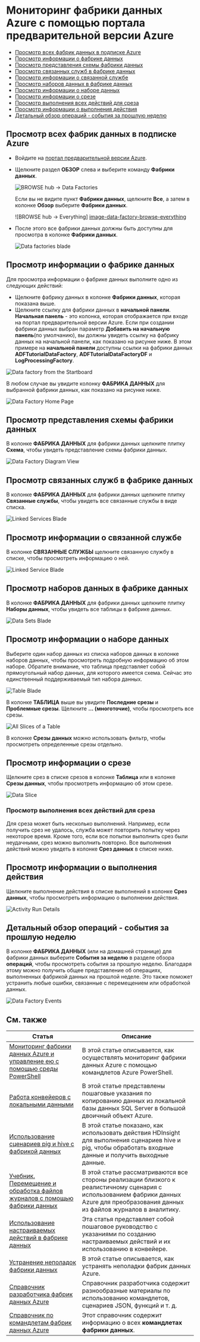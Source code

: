 ﻿<properties title="Monitor and manage Azure Data Factory using Azure Preview Portal" pageTitle="Мониторинг фабрики данных Azure и управление ею с помощью портала предварительной версии Azure" description="Узнайте, как отслеживать и контролировать созданные фабрики данных Azure с помощью портала управления Azure." metaKeywords=""  services="data-factory" solutions=""  documentationCenter="" authors="spelluru" manager="jhubbard" editor="monicar" />

<tags ms.service="data-factory" ms.workload="data-services" ms.tgt_pltfrm="na" ms.devlang="na" ms.topic="article" ms.date="01/01/1900" ms.author="spelluru" />

# Мониторинг фабрики данных Azure с помощью портала предварительной версии Azure

- [Просмотр всех фабрик данных в подписке Azure](#AllDataFactories)
- [Просмотр информации о фабрике данных](#DataFactoryDetails)
- [Просмотр представления схемы фабрики данных](#DataFactoryDiagram)
- [Просмотр связанных служб в фабрике данных](#DataFactoryLinkedServices)
- [Просмотр информации о связанной службе](#DataFactoryLinkedService) 
- [Просмотр наборов данных в фабрике данных](#DataFactoryDatasets)
- [Просмотр информации о наборе данных](#DataFactoryDataset)
- [Просмотр информации о срезе](#DataFactorySlice) 
- [Просмотр выполнения всех действий для среза](#DataFactoryActivtyRuns) 
- [Просмотр информации о выполнения действия](#DataFactoryActivtyRunDetails)
- [Детальный обзор операций - события за прошлую неделю](#EventsInThePastweek)  
   


## <a name="AllDataFactories"></a> Просмотр всех фабрик данных в подписке Azure

- Войдите на [портал предварительной версии Azure][azure-preview-portal].
- Щелкните раздел **ОБЗОР** слева и выберите команду **Фабрики данных**.  

	![BROWSE hub -> Data Factories][image-data-factory-browse-datafactories]

	Если вы не видите пункт **Фабрики данных**, щелкните **Все**, а затем в колонке **Обзор** выберите **Фабрики данных**.

	![BROWSE hub -> Everything] [image-data-factory-browse-everything]

- После этого все фабрики данных должны быть доступны для просмотра в колонке **Фабрики данных**.

	![Data factories blade][image-data-factory-datafactories-blade]

    
## <a name="DataFactoryDetails"></a> Просмотр информации о фабрике данных

Для просмотра информации о фабрике данных выполните одно из следующих действий: 


- Щелкните фабрику данных в колонке **Фабрики данных**, которая показана выше.
- Щелкните ссылку для фабрики данных в **начальной панели**. **Начальная панель** - это колонка, которая отображается при входе на портал предварительной версии Azure. Если при создании фабрики данных выбран параметр **Добавить на начальную панель**(по умолчанию), вы должны увидеть ссылку на фабрику данных на начальной панели, как показано на рисунке ниже. В этом примере на **начальной панели** доступны ссылки на фабрики данных **ADFTutorialDataFactory**, **ADFTutorialDataFactoryDF** и **LogProcessingFactory**.


![Data factory from the Startboard][image-data-factory-datafactory-from-startboard]

В любом случае вы увидите колонку **ФАБРИКА ДАННЫХ** для выбранной фабрики данных, как показано на рисунке ниже. 

 ![Data Factory Home Page][image-data-factory-datafactory-home-page]
 
## <a name="DataFactoryDiagram"></a> Просмотр представления схемы фабрики данных
В колонке **ФАБРИКА ДАННЫХ** для фабрики данных щелкните плитку **Схема**, чтобы увидеть представление схемы фабрики данных. 

![Data Factory Diagram View][image-data-factory-diagram-view]
 

## <a name="DataFactoryLinkedServices"></a> Просмотр связанных служб в фабрике данных
В колонке **ФАБРИКА ДАННЫХ** для фабрики данных щелкните плитку **Связанные службы**, чтобы увидеть все связанные службы в виде списка. 

![Linked Services Blade][image-data-factory-linked-services]

## <a name="DataFactoryLinkedService"></a> Просмотр информации о связанной службе
В колонке **СВЯЗАННЫЕ СЛУЖБЫ** щелкните связанную службу в списке, чтобы просмотреть информацию о ней. 

![Linked Service Blade][image-data-factory-linked-service]

## <a name="DataFactoryDatasets"></a> Просмотр наборов данных в фабрике данных 
В колонке **ФАБРИКА ДАННЫХ** для фабрики данных щелкните плитку **Наборы данных**, чтобы увидеть все таблицы в фабрике данных.

![Data Sets Blade][image-data-factory-datasets] 

## <a name="DataFactoryDataset"></a>  Просмотр информации о наборе данных
Выберите один набор данных из списка наборов данных в колонке наборов данных, чтобы просмотреть подробную информацию об этом наборе. Обратите внимание, что таблица представляет собой прямоугольный набор данных, для которого имеется схема. Сейчас это единственный поддерживаемый тип набора данных. 

![Table Blade][image-data-factory-table]

В колонке **ТАБЛИЦА** выше вы увидите **Последние срезы** и **Проблемные срезы**. Щелкните **... (многоточие)**, чтобы просмотреть все срезы. 

![All Slices of a Table][image-data-factory-all-slices]

В колонке **Срезы данных** можно использовать фильтр, чтобы просмотреть определенные срезы отдельно.


## <a name="DataFactorySlice"></a> Просмотр информации о срезе
Щелкните срез в списке срезов в колонке **Таблица** или в колонке **Срезы данных**, чтобы просмотреть информацию об этом срезе. 

![Data Slice][image-data-factory-dataslice]


### <a name="DataFactoryActivtyRuns"></a> Просмотр выполнения всех действий для среза
Для среза может быть несколько выполнений. Например, если получить срез не удалось, служба может повторить попытку через некоторое время. Кроме того, если все попытки выполнить срез были неудачными, срез можно выполнить повторно. Все выполнения действий можно увидеть в колонке **Срез данных** в списке ниже. 

## <a name="DataFactoryActivtyRunDetails"></a>  Просмотр информации о выполнения действия
Щелкните выполнение действия в списке выполнений в колонке **Срез данных**, чтобы просмотреть информацию о выполнении действия. 

![Activity Run Details][image-data-factory-activity-run-details]

## <a name="EventsInThePastweek"></a> Детальный обзор операций - события за прошлую неделю
В колонке **ФАБРИКА ДАННЫХ** (или на домашней странице) для фабрики данных выберите **События за неделю** в разделе обзора **операций**, чтобы просмотреть события за прошлую неделю. Благодаря этому можно получить общее представление об операциях, выполненных фабрикой данных на прошлой неделе. Это также поможет устранить любые ошибки, связанные с перемещением или обработкой данных. 

![ Data Factory Events][image-data-factory-events]


## См. также

Статья | Описание
------ | ---------------
[Мониторинг фабрики данных Azure и управление ею с помощью среды PowerShell][monitor-manage-using-powershell] | В этой статье описывается, как осуществлять мониторинг фабрики данных Azure с помощью командлетов Azure PowerShell. 
[Работа конвейеров с локальными данными][use-onpremises-datasources] | В этой статье представлены пошаговые указания по копированию данных из локальной базы данных SQL Server в большой двоичный объект Azure.
[Использование сценариев pig и hive с фабрикой данных][use-pig-and-hive-with-data-factory] | В этой статье показано, как использовать действия HDInsight для выполнения сценариев hive и pig, чтобы обработать входные данные и получить выходные данные. 
[Учебник. Перемещение и обработка файлов журналов с помощью фабрики данных][adf-tutorial] | В этой статье рассматриваются все стороны реализации близкого к реалистичному сценария с использованием фабрики данных Azure для преобразования данных из файлов журналов в аналитику.
[Использование настраиваемых действий в фабрике данных][use-custom-activities] | Эта статья представляет собой пошаговое руководство с указаниями по созданию настраиваемых действий и их использованию в конвейере. 
[Устранение неполадок фабрики данных][troubleshoot] | В этой статье описывается, как устранять неполадки фабрик данных Azure.
[Справочник разработчика фабрик данных Azure][developer-reference] | Справочник разработчика содержит разнообразные материалы по использованию командлетов, сценариев JSON, функций и т. д. 
[Справочник по командлетам фабрик данных Azure][cmdlet-reference] | Этот справочник содержит информацию о всех **командлетах фабрики данных**.


[use-onpremises-datasources]: ../data-factory-use-onpremises-datasources
[use-pig-and-hive-with-data-factory]: ../data-factory-pig-hive-activities
[adf-tutorial]: ../data-factory-tutorial
[use-custom-activities]: ../data-factory-use-custom-activities
[monitor-manage-using-powershell]: ../data-factory-monitor-manage-using-powershell
[troubleshoot]: ../data-factory-troubleshoot
[developer-reference]: http://go.microsoft.com/fwlink/?LinkId=516908
[cmdlet-reference]: http://go.microsoft.com/fwlink/?LinkId=517456

[azure-preview-portal]: http://portal.azure.com/

[image-data-factory-browse-everything]: ./media/data-factory-monitor-manage-using-management-portal/BrowseEverything.png

[image-data-factory-browse-datafactories]: ./media/data-factory-monitor-manage-using-management-portal/BrowseDataFactories.png

[image-data-factory-datafactories-blade]: ./media/data-factory-monitor-manage-using-management-portal/DataFactories.png

[image-data-factory-datafactory-from-startboard]: ./media/data-factory-monitor-manage-using-management-portal/DataFactoryFromStartboard.png

[image-data-factory-datafactory-home-page]: ./media/data-factory-monitor-manage-using-management-portal/DataFactoryHomePage.png

[image-data-factory-diagram-view]: ./media/data-factory-monitor-manage-using-management-portal/DiagramView.png

[image-data-factory-linked-services]: ./media/data-factory-monitor-manage-using-management-portal/LinkedServicesBlade.png

[image-data-factory-linked-service]: ./media/data-factory-monitor-manage-using-management-portal/LinkedServiceBlade.png

[image-data-factory-datasets]: ./media/data-factory-monitor-manage-using-management-portal/Datasets.png

[image-data-factory-table]: ./media/data-factory-monitor-manage-using-management-portal/Table.png

[image-data-factory-all-slices]: ./media/data-factory-monitor-manage-using-management-portal/AllSlices.png

[image-data-factory-filter]: ./media/data-factory-monitor-manage-using-management-portal/Filter.png

[image-data-factory-dataslice]: ./media/data-factory-monitor-manage-using-management-portal/DataSlice.png

[image-data-factory-activity-run-details]: ./media/data-factory-monitor-manage-using-management-portal/ActivityRunDetails.png

[image-data-factory-events]: ./media/data-factory-monitor-manage-using-management-portal/Events.png
